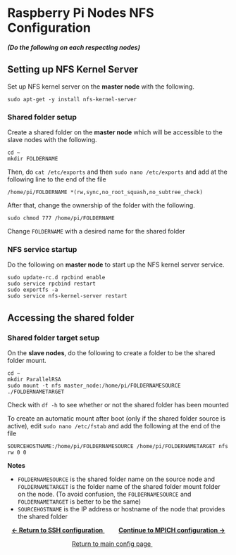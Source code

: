 # Raspberry Pi Nodes NFS Configuration
***(Do the following on each respecting nodes)***

## Setting up NFS Kernel Server
Set up NFS kernel server on the **master node** with the following.
```
sudo apt-get -y install nfs-kernel-server
```

### Shared folder setup
Create a shared folder on the **master node** which will be accessible to the slave nodes with the following.
```
cd ~
mkdir FOLDERNAME
```
Then, do `cat /etc/exports` and then `sudo nano /etc/exports` and add at the following line to the end of the file 
```
/home/pi/FOLDERNAME *(rw,sync,no_root_squash,no_subtree_check)
```
After that, change the ownership of the folder with the following.
```
sudo chmod 777 /home/pi/FOLDERNAME
```
 Change `FOLDERNAME` with a desired name for the shared folder

### NFS service startup
Do the following on **master node** to start up the NFS kernel server service.
```
sudo update-rc.d rpcbind enable
sudo service rpcbind restart
sudo exportfs -a
sudo service nfs-kernel-server restart
```

## Accessing the shared folder
### Shared folder target setup
On the **slave nodes**, do the following to create a folder to be the shared folder mount.
```
cd ~
mkdir ParallelRSA
sudo mount -t nfs master_node:/home/pi/FOLDERNAMESOURCE ./FOLDERNAMETARGET
```
Check with `df -h` to see whether or not the shared folder has been mounted

To create an automatic mount after boot (only if the shared folder source is active), edit `sudo nano /etc/fstab` and add the following at the end of the file
```
SOURCEHOSTNAME:/home/pi/FOLDERNAMESOURCE /home/pi/FOLDERNAMETARGET nfs rw 0 0
```

**Notes**

+ `FOLDERNAMESOURCE` is the shared folder name on the source node and `FOLDERNAMETARGET` is the folder name of the shared folder mount folder on the node. (To avoid confusion, the `FOLDERNAMESOURCE` and `FOLDERNAMETARGET` is better to be the same)
+ `SOURCEHOSTNAME` is the IP address or hostname of the node that provides the shared folder

<p align="center">
	<a href="https://github.com/ReinhartC/Parallel-RSA-on-Raspberry-Pi/tree/master/Configurations/SSH.md">
		<b>← Return to SSH configuration</b>
	</a>  
	<a href="https://github.com/ReinhartC/Parallel-RSA-on-Raspberry-Pi/blob/master/Configurations/MPICH.md">
		<b>Continue to MPICH configuration →</b>
	</a>
</p>
<p align="center">
	<a href="https://github.com/ReinhartC/Parallel-RSA-on-Raspberry-Pi/tree/master/Configurations">
		Return to main config page
	</a>  
</p>